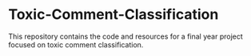 # Toxic-Comment-Classification
This repository contains the code and resources for a final year project focused on toxic comment classification. 
